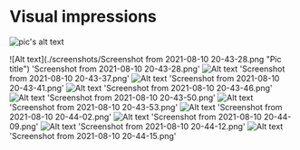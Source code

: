 # Visual impressions

![pic's alt text](https://images.unsplash.com/photo-1532911557891-d12f6b98dddc?ixid=MnwxMjA3fDB8MHxwaG90by1wYWdlfHx8fGVufDB8fHx8&ixlib=rb-1.2.1&auto=format&fit=crop&w=711&q=80 "a popover title")


![Alt text](./screenshots/Screenshot from 2021-08-10 20-43-28.png "Pic title")
'Screenshot from 2021-08-10 20-43-28.png'
![Alt text](https://assets.digitalocean.com/articles/alligator/boo.svg "a title")
'Screenshot from 2021-08-10 20-43-37.png'
![Alt text](https://assets.digitalocean.com/articles/alligator/boo.svg "a title")
'Screenshot from 2021-08-10 20-43-41.png'
![Alt text](https://assets.digitalocean.com/articles/alligator/boo.svg "a title")
'Screenshot from 2021-08-10 20-43-46.png'
![Alt text](https://assets.digitalocean.com/articles/alligator/boo.svg "a title")
'Screenshot from 2021-08-10 20-43-50.png'
![Alt text](https://assets.digitalocean.com/articles/alligator/boo.svg "a title")
'Screenshot from 2021-08-10 20-43-53.png'
![Alt text](https://assets.digitalocean.com/articles/alligator/boo.svg "a title")
'Screenshot from 2021-08-10 20-44-02.png'
![Alt text](https://assets.digitalocean.com/articles/alligator/boo.svg "a title")
'Screenshot from 2021-08-10 20-44-09.png'
![Alt text](https://assets.digitalocean.com/articles/alligator/boo.svg "a title")
'Screenshot from 2021-08-10 20-44-12.png'
![Alt text](https://assets.digitalocean.com/articles/alligator/boo.svg "a title")
'Screenshot from 2021-08-10 20-44-15.png'
